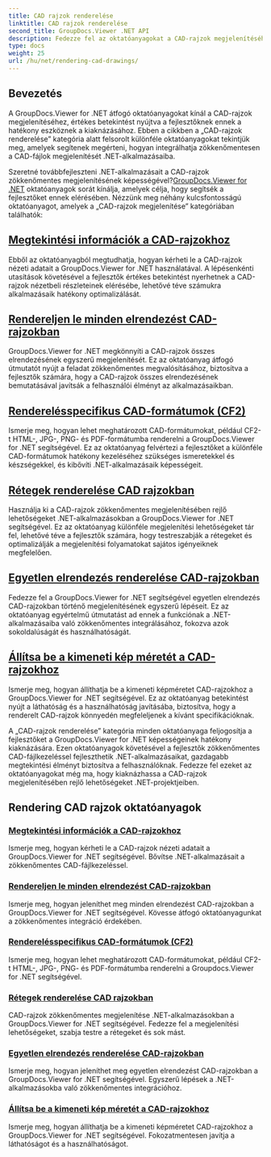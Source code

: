```yaml
---
title: CAD rajzok renderelése
linktitle: CAD rajzok renderelése
second_title: GroupDocs.Viewer .NET API
description: Fedezze fel az oktatóanyagokat a CAD-rajzok megjelenítéséhez a GroupDocs.Viewer for .NET használatával. Ismerje meg a .NET-alkalmazások tökéletesítését a zökkenőmentes CAD-fájlkezeléssel.
type: docs
weight: 25
url: /hu/net/rendering-cad-drawings/
---
```


## Bevezetés

A GroupDocs.Viewer for .NET átfogó oktatóanyagokat kínál a CAD-rajzok megjelenítéséhez, értékes betekintést nyújtva a fejlesztőknek ennek a hatékony eszköznek a kiaknázásához. Ebben a cikkben a „CAD-rajzok renderelése” kategória alatt felsorolt különféle oktatóanyagokat tekintjük meg, amelyek segítenek megérteni, hogyan integrálhatja zökkenőmentesen a CAD-fájlok megjelenítését .NET-alkalmazásaiba.

Szeretné továbbfejleszteni .NET-alkalmazásait a CAD-rajzok zökkenőmentes megjelenítésének képességével?[GroupDocs.Viewer for .NET](#) oktatóanyagok sorát kínálja, amelyek célja, hogy segítsék a fejlesztőket ennek elérésében. Nézzünk meg néhány kulcsfontosságú oktatóanyagot, amelyek a „CAD-rajzok megjelenítése” kategóriában találhatók:

## [Megtekintési információk a CAD-rajzokhoz](./get-view-info-cad-drawing/)
Ebből az oktatóanyagból megtudhatja, hogyan kérheti le a CAD-rajzok nézeti adatait a GroupDocs.Viewer for .NET használatával. A lépésenkénti utasítások követésével a fejlesztők értékes betekintést nyerhetnek a CAD-rajzok nézetbeli részleteinek elérésébe, lehetővé téve számukra alkalmazásaik hatékony optimalizálását.

## [Rendereljen le minden elrendezést CAD-rajzokban](./render-all-layouts-cad/)
GroupDocs.Viewer for .NET megkönnyíti a CAD-rajzok összes elrendezésének egyszerű megjelenítését. Ez az oktatóanyag átfogó útmutatót nyújt a feladat zökkenőmentes megvalósításához, biztosítva a fejlesztők számára, hogy a CAD-rajzok összes elrendezésének bemutatásával javítsák a felhasználói élményt az alkalmazásaikban.

## [Renderelésspecifikus CAD-formátumok (CF2)](./render-specific-cad-formats/)
Ismerje meg, hogyan lehet meghatározott CAD-formátumokat, például CF2-t HTML-, JPG-, PNG- és PDF-formátumba renderelni a GroupDocs.Viewer for .NET segítségével. Ez az oktatóanyag felvértezi a fejlesztőket a különféle CAD-formátumok hatékony kezeléséhez szükséges ismeretekkel és készségekkel, és kibővíti .NET-alkalmazásaik képességeit.

## [Rétegek renderelése CAD rajzokban](./render-layers-cad/)
Használja ki a CAD-rajzok zökkenőmentes megjelenítésében rejlő lehetőségeket .NET-alkalmazásokban a GroupDocs.Viewer for .NET segítségével. Ez az oktatóanyag különféle megjelenítési lehetőségeket tár fel, lehetővé téve a fejlesztők számára, hogy testreszabják a rétegeket és optimalizálják a megjelenítési folyamatokat sajátos igényeiknek megfelelően.

## [Egyetlen elrendezés renderelése CAD-rajzokban](./render-single-layout-cad/)
Fedezze fel a GroupDocs.Viewer for .NET segítségével egyetlen elrendezés CAD-rajzokban történő megjelenítésének egyszerű lépéseit. Ez az oktatóanyag egyértelmű útmutatást ad ennek a funkciónak a .NET-alkalmazásaiba való zökkenőmentes integrálásához, fokozva azok sokoldalúságát és használhatóságát.

## [Állítsa be a kimeneti kép méretét a CAD-rajzokhoz](./adjust-output-image-size-cad/)
Ismerje meg, hogyan állíthatja be a kimeneti képméretet CAD-rajzokhoz a GroupDocs.Viewer for .NET segítségével. Ez az oktatóanyag betekintést nyújt a láthatóság és a használhatóság javításába, biztosítva, hogy a renderelt CAD-rajzok könnyedén megfeleljenek a kívánt specifikációknak.

A „CAD-rajzok renderelése” kategória minden oktatóanyaga feljogosítja a fejlesztőket a GroupDocs.Viewer for .NET képességeinek hatékony kiaknázására. Ezen oktatóanyagok követésével a fejlesztők zökkenőmentes CAD-fájlkezeléssel fejleszthetik .NET-alkalmazásaikat, gazdagabb megtekintési élményt biztosítva a felhasználóknak. Fedezze fel ezeket az oktatóanyagokat még ma, hogy kiaknázhassa a CAD-rajzok megjelenítésében rejlő lehetőségeket .NET-projektjeiben.

## Rendering CAD rajzok oktatóanyagok
### [Megtekintési információk a CAD-rajzokhoz](./get-view-info-cad-drawing/)
Ismerje meg, hogyan kérheti le a CAD-rajzok nézeti adatait a GroupDocs.Viewer for .NET segítségével. Bővítse .NET-alkalmazásait a zökkenőmentes CAD-fájlkezeléssel.
### [Rendereljen le minden elrendezést CAD-rajzokban](./render-all-layouts-cad/)
Ismerje meg, hogyan jeleníthet meg minden elrendezést CAD-rajzokban a GroupDocs.Viewer for .NET segítségével. Kövesse átfogó oktatóanyagunkat a zökkenőmentes integráció érdekében.
### [Renderelésspecifikus CAD-formátumok (CF2)](./render-specific-cad-formats/)
Ismerje meg, hogyan lehet meghatározott CAD-formátumokat, például CF2-t HTML-, JPG-, PNG- és PDF-formátumba renderelni a Groupdocs.Viewer for .NET segítségével.
### [Rétegek renderelése CAD rajzokban](./render-layers-cad/)
CAD-rajzok zökkenőmentes megjelenítése .NET-alkalmazásokban a GroupDocs.Viewer for .NET segítségével. Fedezze fel a megjelenítési lehetőségeket, szabja testre a rétegeket és sok mást.
### [Egyetlen elrendezés renderelése CAD-rajzokban](./render-single-layout-cad/)
Ismerje meg, hogyan jeleníthet meg egyetlen elrendezést CAD-rajzokban a GroupDocs.Viewer for .NET segítségével. Egyszerű lépések a .NET-alkalmazásokba való zökkenőmentes integrációhoz.
### [Állítsa be a kimeneti kép méretét a CAD-rajzokhoz](./adjust-output-image-size-cad/)
Ismerje meg, hogyan állíthatja be a kimeneti képméretet CAD-rajzokhoz a GroupDocs.Viewer for .NET segítségével. Fokozatmentesen javítja a láthatóságot és a használhatóságot.